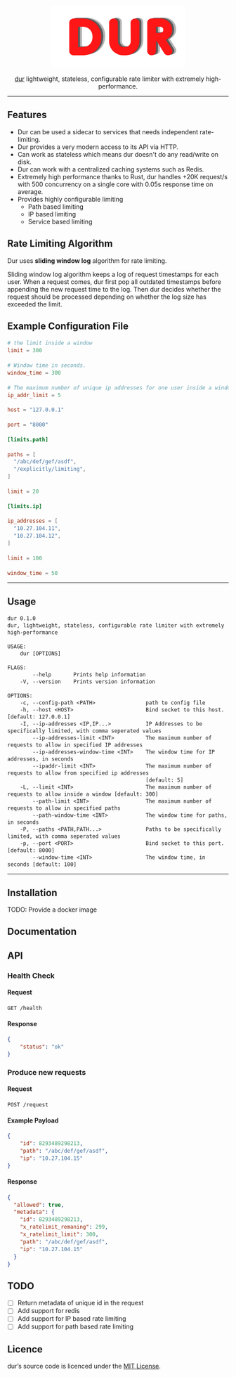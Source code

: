 <div align="center">

![](assets/dur.png)

[dur](https://github.com/ycd/dur) lightweight, stateless, configurable rate limiter with extremely high-performance.   




</div>


---

## Features

* Dur can be used a sidecar to services that needs independent rate-limiting.
* Dur provides a very modern access to its API via HTTP.
* Can work as stateless which means dur doesn't do any read/write on disk. 
* Dur can work with a centralized caching systems such as Redis. 
* Extremely high performance thanks to Rust, dur handles +20K request/s with 500 concurrency on a single core with 0.05s response time on average.
* Provides highly configurable limiting
    * Path based limiting 
    * IP based limiting 
    * Service based limiting


## Rate Limiting Algorithm

Dur uses **sliding window log** algorithm for rate limiting.

Sliding window log algorithm keeps a log of request timestamps for each user. When a request comes, dur first pop all outdated timestamps before appending the new request time to the log. Then dur decides whether the request should be processed depending on whether the log size has exceeded the limit.

## Example Configuration File

```toml
# the limit inside a window
limit = 300

# Window time in seconds.
window_time = 300

# The maximum number of unique ip addresses for one user inside a window
ip_addr_limit = 5

host = "127.0.0.1"

port = "8000"

[limits.path]

paths = [
  "/abc/def/gef/asdf",
  "/explicitly/limiting",
]

limit = 20

[limits.ip]

ip_addresses = [
  "10.27.104.11",
  "10.27.104.12",
]

limit = 100

window_time = 50
```

---

## Usage


```
dur 0.1.0
dur, lightweight, stateless, configurable rate limiter with extremely high-performance

USAGE:
    dur [OPTIONS]

FLAGS:
        --help       Prints help information
    -V, --version    Prints version information

OPTIONS:
    -c, --config-path <PATH>                path to config file
    -h, --host <HOST>                       Bind socket to this host. [default: 127.0.0.1]
    -I, --ip-addresses <IP,IP...>           IP Addresses to be specifically limited, with comma seperated values
        --ip-addresses-limit <INT>          The maximum number of requests to allow in specified IP addresses
        --ip-addresses-window-time <INT>    The window time for IP addresses, in seconds
        --ipaddr-limit <INT>                The maximum number of requests to allow from specified ip addresses
                                            [default: 5]
    -L, --limit <INT>                       The maximum number of requests to allow inside a window [default: 300]
        --path-limit <INT>                  The maximum number of requests to allow in specified paths
        --path-window-time <INT>            The window time for paths, in seconds
    -P, --paths <PATH,PATH...>              Paths to be specifically limited, with comma seperated values
    -p, --port <PORT>                       Bind socket to this port. [default: 8000]
        --window-time <INT>                 The window time, in seconds [default: 100]
```


---


## Installation

TODO: Provide a docker image



## Documentation

## API


### Health Check


#### Request

```
GET /health
```

#### Response

```json
{
    "status": "ok"
}
```

### Produce new requests

#### Request

```
POST /request
```

#### Example Payload

```json
{
	"id": 8293489298213,
	"path": "/abc/def/gef/asdf",
	"ip": "10.27.104.15"
}
```

#### Response 

```json
{
  "allowed": true,
  "metadata": {
    "id": 8293489298213,
    "x_ratelimit_remaning": 299,
    "x_ratelimit_limit": 300,
    "path": "/abc/def/gef/asdf",
    "ip": "10.27.104.15"
  }
}
```

## TODO 

* [ ] Return metadata of unique id in the request
* [ ] Add support for redis
* [ ] Add support for IP based rate limiting
* [ ] Add support for path based rate limiting

## Licence

dur’s source code is licenced under the [MIT License](https://www.mit.edu/~amini/LICENSE.md).
